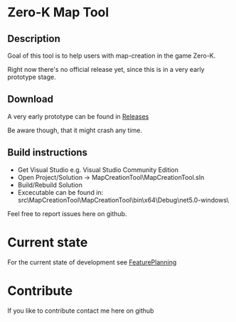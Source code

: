 # Zero-K Map Tool

## Description
Goal of this tool is to help users with map-creation in the game Zero-K.

Right now there's no official release yet, since this is in a very early prototype stage. 

## Download
A very early prototype can be found in [Releases](https://github.com/adras/Zero-K-MapEditing/releases)

Be aware though, that it might crash any time.

## Build instructions
* Get Visual Studio e.g. Visual Studio Community Edition
* Open Project/Solution -> MapCreationTool\MapCreationTool.sln 
* Build/Rebuild Solution
* Excecutable can be found in: src\MapCreationTool\MapCreationTool\bin\x64\Debug\net5.0-windows\

Feel free to report issues here on github.

# Current state
For the current state of development see [FeaturePlanning](https://github.com/adras/Zero-K-MapEditing/blob/main/FeaturePlanning.md)

# Contribute
If you like to contribute contact me here on github
